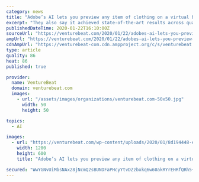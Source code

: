 ```yaml
---
category: news
title: "Adobe’s AI lets you preview any item of clothing on a virtual body model"
excerpt: "They also say it achieved state-of-the-art results across qualitative metrics, including Fréchet Inception Distance (FID), which takes photos from both the target distribution and the system being evaluated (in this case SieveNet) and uses an AI object recognition system to capture important features and suss out similarities. SieveNet isn’t ..."
publishedDateTime: 2020-01-22T16:10:00Z
sourceUrl: "https://venturebeat.com/2020/01/22/adobes-ai-lets-you-preview-any-item-of-clothing-on-a-virtual-body-model/"
ampUrl: "https://venturebeat.com/2020/01/22/adobes-ai-lets-you-preview-any-item-of-clothing-on-a-virtual-body-model/amp/"
cdnAmpUrl: "https://venturebeat-com.cdn.ampproject.org/c/s/venturebeat.com/2020/01/22/adobes-ai-lets-you-preview-any-item-of-clothing-on-a-virtual-body-model/amp/"
type: article
quality: 86
heat: 86
published: true

provider:
  name: VentureBeat
  domain: venturebeat.com
  images:
    - url: "/assets/images/organizations/venturebeat.com-50x50.jpg"
      width: 50
      height: 50

topics:
  - AI

images:
  - url: "https://venturebeat.com/wp-content/uploads/2020/01/8d194448-ea6c-4e6a-8ef4-2e26bf92cd0a-e1579709264687.png?fit=1200%2C600&strip=all"
    width: 1200
    height: 600
    title: "Adobe’s AI lets you preview any item of clothing on a virtual body model"

secured: "WwYGNvUiMbsNAx28jNcmQ2sBUNDFaPHcyYtvDZzbxkq6w60akRYrEHRfQRh5+mUUgDyg43+FC8ZF+fgwLTTK/s/VwyT2VMQQR/o0U2ZpcJDn1LA77vgoPjh9k81eTpGSMRrneDDxywlGValIBtaeV2yjRo/tdtNq3DksyqyUcQbRn5RV71JQPHAAJM5xZRtH7pPpAKMa5ADkOSiL0P9W/r2qMZFnQtUD8UGTE5v/lQZR3NflSDT1Py+XV3ZJb4niKE7FycmYjQN6NtDYYNZmk7VTd4ZmrpScmaCLkB8hWJL7RkcFJLdLi6FySMm4EP1nQA0DDWMPTIALFRo9oEdxtwS+5X83yLd2n1o8hEAzu7mVylvrhnyc1GIoYJlyymMvnfTlRZPHNsZKbINcIDxzHuJ9JyVmWygyeKDlEjFU2Di/7mSzuTo3UHY0/+ZWtR8A9qgwA8+nQKrk8QVgTaDtuw==;jZICJZ/xCVvThv3d/HUCTg=="
---
```



